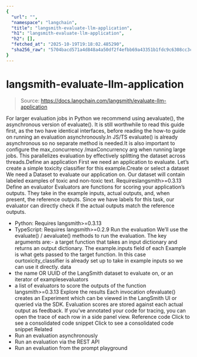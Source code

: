 ```yaml
---
{
  "url": "",
  "namespace": "langchain",
  "title": "langsmith-evaluate-llm-application",
  "h1": "langsmith-evaluate-llm-application",
  "h2": [],
  "fetched_at": "2025-10-19T19:18:02.485290",
  "sha256_raw": "5704bacd571a4d848a4a50df2f4efbb69a43351b1fdc9c6308cc3c0531bcc7dd"
}
---
```


# langsmith-evaluate-llm-application

> Source: https://docs.langchain.com/langsmith/evaluate-llm-application

For larger evaluation jobs in Python we recommend using aevaluate(), the asynchronous version of evaluate(). It is still worthwhile to read this guide first, as the two have identical interfaces, before reading the how-to guide on running an evaluation asynchronously.In JS/TS evaluate() is already asynchronous so no separate method is needed.It is also important to configure the
max_concurrency
/maxConcurrency
arg when running large jobs. This parallelizes evaluation by effectively splitting the dataset across threads.Define an application
First we need an application to evaluate. Let’s create a simple toxicity classifier for this example.Create or select a dataset
We need a Dataset to evaluate our application on. Our dataset will contain labeled examples of toxic and non-toxic text. Requireslangsmith>=0.3.13
Define an evaluator
Evaluators are functions for scoring your application’s outputs. They take in the example inputs, actual outputs, and, when present, the reference outputs. Since we have labels for this task, our evaluator can directly check if the actual outputs match the reference outputs.
- Python: Requires
langsmith>=0.3.13
- TypeScript: Requires
langsmith>=0.2.9
Run the evaluation
We’ll use the evaluate() / aevaluate() methods to run the evaluation. The key arguments are:- a target function that takes an input dictionary and returns an output dictionary. The
example.inputs
field of each Example is what gets passed to the target function. In this case ourtoxicity_classifier
is already set up to take in example inputs so we can use it directly. data
- the name OR UUID of the LangSmith dataset to evaluate on, or an iterator of examplesevaluators
- a list of evaluators to score the outputs of the function
langsmith>=0.3.13
Explore the results
Each invocation ofevaluate()
creates an Experiment which can be viewed in the LangSmith UI or queried via the SDK. Evaluation scores are stored against each actual output as feedback.
If you’ve annotated your code for tracing, you can open the trace of each row in a side panel view.
Reference code
Click to see a consolidated code snippet
Click to see a consolidated code snippet
Related
- Run an evaluation asynchronously
- Run an evaluation via the REST API
- Run an evaluation from the prompt playground